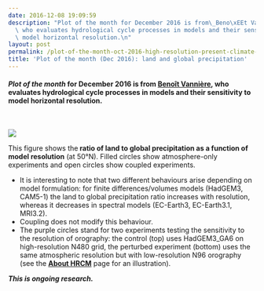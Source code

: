 ```yaml
---
date: 2016-12-08 19:09:59
description: "Plot of the month for December 2016 is from\_Beno\xEEt Vanni\xE8re,\
  \ who evaluates hydrological cycle processes in models and their sensitivity to\
  \ model horizontal resolution.\n"
layout: post
permalink: /plot-of-the-month-oct-2016-high-resolution-present-climate-simulation/
title: 'Plot of the month (Dec 2016): land and global precipitation'
---
```


<h4><em><strong>Plot of the month</strong></em> for December 2016 is from <strong><a href="http://www.met.reading.ac.uk/userpages/nr912752.php">Benoît Vannière</a></strong>, who evaluates hydrological cycle processes in models and their sensitivity to model horizontal resolution.<img></h4>
<p></p>
<p> </p>
<p><img src="https://hrcm.ceda.ac.uk/hrcm/static/media/uploads/Figures/hrdrol_resol_sensitivity_benoit_vanniere.png"></p>
<p>This figure shows the<strong> ratio of land to global precipitation as a function of model resolution</strong> (at 50°N). Filled circles show atmosphere-only experiments and open circles show coupled experiments.</p>
<div>
<ul>
<li>It is interesting to note that two different behaviours arise depending on model formulation: for finite differences/volumes models (HadGEM3, CAM5-1) the land to global precipitation ratio increases with resolution, whereas it decreases in spectral models (EC-Earth3, EC-Earth3.1, MRI3.2).</li>
<li>Coupling does not modify this behaviour.</li>
<li>The purple circles stand for two experiments testing the sensitivity to the resolution of orography: the control (top) uses HadGEM3_GA6 on high-resolution N480 grid, the perturbed experiment (bottom) uses the same atmospheric resolution but with low-resolution N96 orography (see the <strong><a href="https://hrcm.ceda.ac.uk/about-us/">About HRCM</a></strong> page for an illustration).</li>
</ul>
<strong><em>This is ongoing research.</em></strong></div>
